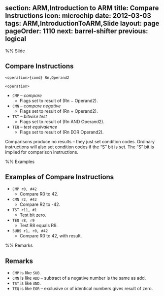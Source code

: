 section: ARM,Introduction to ARM
title: Compare Instructions
icon: microchip
date: 2012-03-03
tags: ARM,IntroductionToARM,Slide
layout: page
pageOrder: 1110
next: barrel-shifter
previous: logical
----

%% Slide
  
## Compare Instructions

<div class="format"><code>&lt;operation&gt;{cond} Rn,Operand2</code></div>

`<operation>`

* `CMP` – *compare*
  * Flags set to result of (Rn − Operand2).
* `CMN` – *compare negative*
  * Flags set to result of (Rn + Operand2).
* `TST` – *bitwise test*
  * Flags set to result of (Rn AND Operand2).
* `TEQ` – *test equivalence*
  * Flags set to result of (Rn EOR Operand2).

Comparisons produce no results – they just set condition codes. Ordinary instructions will also set condition codes if the “S” bit is set. The “S” bit is implied for comparison instructions.

%% Examples
  
## Examples of Compare Instructions

* `CMP r0, #42`
  * Compare R0 to 42.
* `CMN r2, #42`
  * Compare R2 to -42.
* `TST r11, #1`
  * Test bit zero.
* `TEQ r8, r9`
  * Test R8 equals R9.
* `SUBS r1, r0, #42`
  * Compare R0 to 42, with result.

%% Remarks
  
## Remarks

* `CMP` is like `SUB`.
* `CMN` is like `ADD` – subtract of a negative number is the same as add.
* `TST` is like `AND`.
* `TEQ` is like `EOR` – exclusive or of identical numbers gives result of zero.
